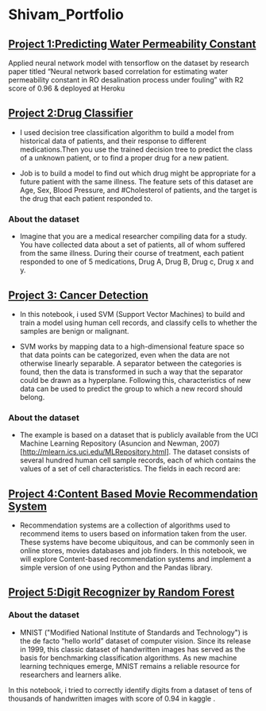 # Shivam_Portfolio
 
## [Project 1:Predicting Water Permeability Constant](https://github.com/imshivam24/predicting-water-permeability-constant)
Applied neural network model with tensorflow on the dataset by research paper titled “Neural network based correlation for estimating water permeability constant in RO desalination process under fouling” with R2 score of 0.96 
& deployed at Heroku

 
## [Project 2:Drug Classifier](https://github.com/imshivam24/Machine_Learning/tree/master/Drug%20Classifier)

* I used decision tree classification algorithm to build a model from historical data of patients, and their response to different medications.Then you use the trained decision tree to predict the class of a unknown patient, or to find a proper drug for a new patient.

* Job is to build a model to find out which drug might be appropriate for a future patient with the same illness. The feature sets of this dataset are Age, Sex, Blood Pressure, and #Cholesterol of patients, and the target is the drug that each patient responded to.

### About the dataset
* Imagine that you are a medical researcher compiling data for a study. You have collected data about a set of patients, all of whom suffered from the same illness. During their course of treatment, each patient responded to one of 5 medications, Drug A, Drug B, Drug c, Drug x and y.


## [Project 3: Cancer Detection](https://github.com/imshivam24/Machine_Learning/tree/master/Cancer%20Detection)

* In this notebook, i used SVM (Support Vector Machines) to build and train a model using human cell records, and classify cells to whether the samples are benign or malignant.

* SVM works by mapping data to a high-dimensional feature space so that data points can be categorized, even when the data are not otherwise linearly separable. A separator between the categories is found, then the data is transformed in such a way that the separator could be drawn as a hyperplane. Following this, characteristics of new data can be used to predict the group to which a new record should belong.

### About the dataset
* The example is based on a dataset that is publicly available from the UCI Machine Learning Repository (Asuncion and Newman, 2007)[http://mlearn.ics.uci.edu/MLRepository.html]. The dataset consists of several hundred human cell sample records, each of which contains the values of a set of cell characteristics. The fields in each record are:

## [Project 4:Content Based Movie Recommendation System](https://github.com/imshivam24/Machine_Learning/tree/master/Content%20Based%20Movie%20Recommendation)

* Recommendation systems are a collection of algorithms used to recommend items to users based on information taken from the user. These systems have become ubiquitous, and can be commonly seen in online stores, movies databases and job finders. In this notebook, we will explore Content-based recommendation systems and implement a simple version of one using Python and the Pandas library.

## [Project 5:Digit Recognizer by Random Forest](https://github.com/imshivam24/Machine_Learning/tree/master/MNIST%20Data%20Classifier%20by%20Random%20Forest)

### About the dataset
* MNIST ("Modified National Institute of Standards and Technology") is the de facto “hello world” dataset of computer vision. Since its release in 1999, this classic dataset of handwritten images has served as the basis for benchmarking classification algorithms. As new machine learning techniques emerge, MNIST remains a reliable resource for researchers and learners alike.

In this notebook, i tried to correctly identify digits from a dataset of tens of thousands of handwritten images with score of 0.94 in kaggle .
